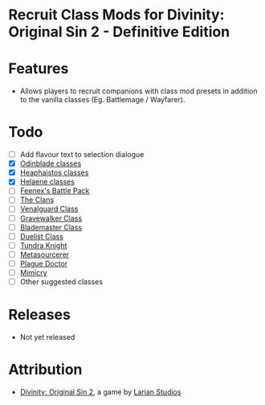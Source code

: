 Recruit Class Mods for Divinity: Original Sin 2 - Definitive Edition
=======

# Features
* Allows players to recruit companions with class mod presets in addition to the vanilla classes (Eg. Battlemage / Wayfarer).

# Todo
- [ ] Add flavour text to selection dialogue
- [x] [Odinblade classes](https://steamcommunity.com/id/odinblade/myworkshopfiles/?appid=435150)
- [x] [Heaphaistos classes](https://steamcommunity.com/profiles/76561198042626600/myworkshopfiles/?appid=435150)
- [x] [Helaene classes](https://steamcommunity.com/id/helaene/myworkshopfiles/?appid=435150)
- [ ] [Feenex's Battle Pack](https://steamcommunity.com/sharedfiles/filedetails/?id=1539526545)
- [ ] [The Clans](https://steamcommunity.com/sharedfiles/filedetails/?id=1906635525)
- [ ] [Venalguard Class](https://steamcommunity.com/sharedfiles/filedetails/?id=1939967949)
- [ ] [Gravewalker Class](https://steamcommunity.com/sharedfiles/filedetails/?id=1908225808)
- [ ] [Blademaster Class](https://steamcommunity.com/sharedfiles/filedetails/?id=1600860232)
- [ ] [Duelist Class](https://steamcommunity.com/sharedfiles/filedetails/?id=1655513556)
- [ ] [Tundra Knight](https://steamcommunity.com/sharedfiles/filedetails/?id=1968197016)
- [ ] [Metasourcerer](https://steamcommunity.com/sharedfiles/filedetails/?id=1686100650)
- [ ] [Plague Doctor](https://steamcommunity.com/sharedfiles/filedetails/?id=1694283380)
- [ ] [Mimicry](https://steamcommunity.com/sharedfiles/filedetails/?id=1515000128)
- [ ] Other suggested classes

# Releases
* Not yet released

# Attribution
- [Divinity: Original Sin 2](http://store.steampowered.com/app/435150/Divinity_Original_Sin_2/), a game by [Larian Studios](http://larian.com/)


